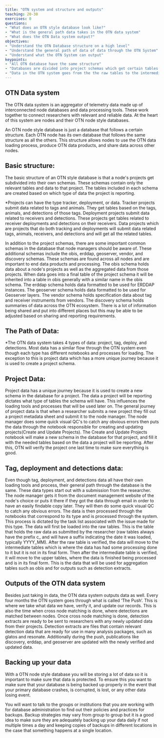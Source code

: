```yaml
---
title: "OTN system and structure and outputs"
teaching: 20-30
exercises: 0
questions:
- "What does an OTN style database look like?"
- "What is the general path data takes in the OTN data system"
- "What does the OTN Data system output?"
objectives:
- "Understand the OTN Database structure on a high level"
- "Understand the general path of data of data through the OTN System"
- "Understand what the OTN System can output"
keypoints:
- "All OTN database have the same structure"
- "Databases are divided into project schemas which get certain tables based on the data they submit"
- "Data in the OTN system goes from the the raw tables to the intermediate tables to the upper tables and lastly aggregate tables"
---
```


## OTN Data system 

The OTN data system is an aggregator of telemetry data made up of interconnected node databases and data processing tools. These work together to connect researchers with relevant and reliable data. At the heart of this system are nodes and their OTN node style databases.

An OTN node style database is just a database that follows a certain structure. Each OTN node has its own database that follows the same structure as all the others. This structure allows nodes to use the OTN data loading process, produce OTN data products, and share data across other nodes. 

## Basic structure:

The basic structure of an OTN style database is that a node's projects get subdivided into their own schemas. These schemas contain only the relevant tables and data to that project. The tables included in each schema are created based on which type of data the project is reporting. 

*Projects can have the type tracker, deployment, or data. Tracker projects submit data related to tags and animals. They get tables based on the tags, animals, and detections of those tags. Deployment projects submit data related to receivers and detections. These projects get tables related to receiver deployments and detections on their receivers. Data projects which are projects that do both tracking and deployments will submit data related tags, animals, receivers, and detections and will get all the related tables.

In addition to the project schemas, there are some important common schemas in the database that node managers should be aware of. These additional schemas include the obis, erddap, geoserver, vendor, and discovery schemas. These schemas are found across all nodes and are important to end data products and processing. The obis schema holds data about a node's projects as well as the aggregated data from those projects. When data goes into a final table of the project schema it will be inherited into a table in obis generally with a similar name in the obis schema. The erddap schema holds data formatted to be used for ERDDAP instances. The geoserver schema holds data formatted to be used for Geoserver layers. The vendor schema holds specification data about tag and receiver instruments from vendors. The discovery schema holds summaries of data across the OTN ecosystem. There is a lot of information being shared and put into different places but this may be able to be adjusted based on sharing and reporting requirements.

## The Path of Data:

*The OTN data system takes 4 types of data: project, tag, deploy, and detections. Most data has a similar flow through the OTN system even though each type has different notebooks and processes for loading. The exception to this is project data which has a more unique journey because it is used to create a project schema.

## Project Data:

Project data has a unique journey because it is used to create a new schema in the database for a project. The data a project will be reporting dictates what type of tables the schema will have. This influences the loading tools and processes that will be used later on. The general journey of project data is that when a researcher submits a new project they fill out a project metadata sheet and submit it to the node manager. The node manager does some quick visual QC's to catch any obvious errors then puts the data through the notebook responsible for creating and updating projects(Create and Update Projects). The Create and Update Projects notebook will make a new schema in the database for that project, and fill it with the needed tables based on the data a project will be reporting. After this, OTN will verify the project one last time to make sure everything is good.

## Tag, deployment and detections data:

Even though tag, deployment, and detections data all have their own loading tools and process, their general path through the database is the same. These data types start out with a submission from the researcher. The node manager gets it from the document management website of the node's choice or puts it there if they got the data through email in order to have an easily findable copy later. They will then do some quick visual QC to catch any obvious errors. The data is then processed through the notebooks that correspond to its type and is processed through the system. This process is dictated by the task list associated with the issue made for this type. The data will first be loaded into the raw tables. This is the table that holds the raw data as submitted by the researcher (raw tables always have the prefix c_ and will have a suffix indicating the date it was loaded, typically YYYY_MM). After the raw table is verified, the data will move to the intermediate tables which is where the data has had some processing done to it but it is not in its final form. Then after the intermediate table is verified, it will move to the upper tables, where the data is finished being processed and is in its final form. This is the data that will be used for aggregation tables such as obis and for outputs such as detection extracts.

## Outputs of the OTN data system 

Besides just taking in data, the OTN data system outputs data as well. Every four months the OTN system goes through what is called ‘The Push’. This is where we take what data we have, verify it, and update our records. This is also the time when cross node matching is done, where detections are matched between nodes. Once cross node matching is done, detection extracts are ready to be sent to researchers with any newly updated data from their projects. Detection extracts are files that contain relevant detection data that are ready for use in many analysis packages, such as glatos and resonate. Additionally during the push, publications like discovery, erddap, and geoserver are updated with the newly verified and updated data.

## Backing up your data

With a OTN node style database you will be storing a lot of data so it is important to make sure that data is protected. To ensure this you want to make sure that your database is being backed up properly in the event that your primary database crashes, is corrupted, is lost, or any other data losing event. 

You will want to talk to the groups or institutions that you are working with for database administration to find out their policies and practices for backups. Backup strategies may vary from group to group but it is a good idea to make sure they are adequately backing up your data daily if not multiple times a day and keeping copies of backups in different locations in the case that something happens at a single location. 
